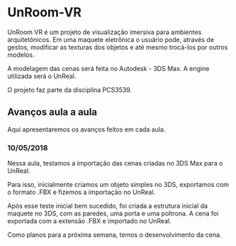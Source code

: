 # UnRoom-VR

UnRoom VR é um projeto de visualização imersiva para ambientes arquitetônicos. Em uma maquete eletrônica o usuário pode, através de gestos, modificar as texturas dos objetos e até mesmo trocá-los por outros modelos.

A modelagem das cenas será feita no Autodesk - 3DS Max. A engine utilizada será o UnReal.

O projeto faz parte da disciplina PCS3539.

## Avanços aula a aula

Aqui apresentaremos os avanços feitos em cada aula.

### 10/05/2018

Nessa aula, testamos a importação das cenas criadas no 3DS Max para o UnReal.

Para isso, inicialmente criamos um objeto simples no 3DS, exportamos com o formato .FBX e fizemos a importação no UnReal.

Após esse teste inicial bem sucedido, foi criada a estrutura inicial da maquete no 3DS, com as paredes, uma porta e uma poltrona. A cena foi exportada com a extensão .FBX e importado no UnReal.

Como planos para a próxima semana, temos o desenvolvimento da cena.
